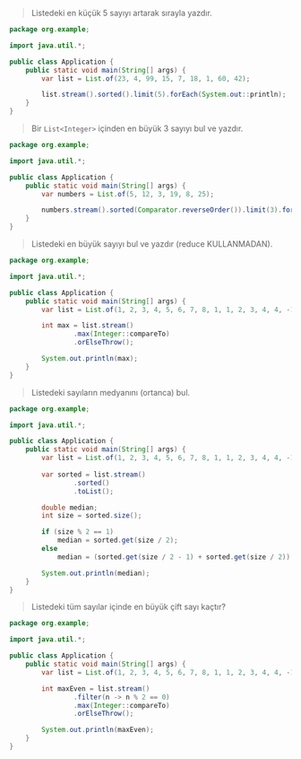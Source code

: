>Listedeki en küçük 5 sayıyı artarak sırayla yazdır.
```java
package org.example;

import java.util.*;

public class Application {
    public static void main(String[] args) {
        var list = List.of(23, 4, 99, 15, 7, 18, 1, 60, 42);

        list.stream().sorted().limit(5).forEach(System.out::println);
    }
}
```
>Bir `List<Integer>` içinden en büyük 3 sayıyı bul ve yazdır.
```java
package org.example;

import java.util.*;

public class Application {
    public static void main(String[] args) {
        var numbers = List.of(5, 12, 3, 19, 8, 25);

        numbers.stream().sorted(Comparator.reverseOrder()).limit(3).forEach(System.out::println);
    }
}
```
>Listedeki en büyük sayıyı bul ve yazdır (reduce KULLANMADAN).
```java
package org.example;

import java.util.*;

public class Application {
    public static void main(String[] args) {
        var list = List.of(1, 2, 3, 4, 5, 6, 7, 8, 1, 1, 2, 3, 4, 4, -1, -1, -2, -100);

        int max = list.stream()
                .max(Integer::compareTo)
                .orElseThrow();

        System.out.println(max);
    }
}
```
>Listedeki sayıların medyanını (ortanca) bul.  
```java
package org.example;

import java.util.*;

public class Application {
    public static void main(String[] args) {
        var list = List.of(1, 2, 3, 4, 5, 6, 7, 8, 1, 1, 2, 3, 4, 4, -1, -1, -2, -100);
        
        var sorted = list.stream()
                .sorted()
                .toList();

        double median;
        int size = sorted.size();

        if (size % 2 == 1)
            median = sorted.get(size / 2);
        else
            median = (sorted.get(size / 2 - 1) + sorted.get(size / 2)) / 2.0;

        System.out.println(median);
    }
}
```
>Listedeki tüm sayılar içinde en büyük çift sayı kaçtır?
```java
package org.example;

import java.util.*;

public class Application {
    public static void main(String[] args) {
        var list = List.of(1, 2, 3, 4, 5, 6, 7, 8, 1, 1, 2, 3, 4, 4, -1, -1, -2, -100);

        int maxEven = list.stream()
                .filter(n -> n % 2 == 0)
                .max(Integer::compareTo)
                .orElseThrow();

        System.out.println(maxEven);
    }
}
```